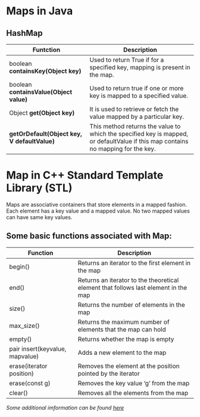 # Maps in Java

## HashMap

Funtction | Description
--------|---
boolean **containsKey(Object key)** |  Used to return True if for a specified key, mapping is present in the map.
boolean **containsValue(Object value)** | Used to return true if one or more key is mapped to a specified value.
Object **get(Object key)** | It is used to retrieve or fetch the value mapped by a particular key.
**getOrDefault(Object key, V defaultValue)** |  This method returns the value to which the specified key is mapped, or defaultValue if this map contains no mapping for the key. 

# Map in C++ Standard Template Library (STL)

Maps are associative containers that store elements in a mapped fashion. Each element has a key value and a mapped value. No two mapped values can have same key values.

 
## Some basic functions associated with Map:

Function | Description
------------ | -------------
begin() | Returns an iterator to the first element in the map
end() | Returns an iterator to the theoretical element that follows last element in the map
size() | Returns the number of elements in the map
max_size() | Returns the maximum number of elements that the map can hold
empty() | Returns whether the map is empty
pair insert(keyvalue, mapvalue) | Adds a new element to the map
erase(iterator position) | Removes the element at the position pointed by the iterator
erase(const g) | Removes the key value ‘g’ from the map
clear() | Removes all the elements from the map



*Some additional imformation can be found [here](https://www.geeksforgeeks.org/map-associative-containers-the-c-standard-template-library-stl/)*


